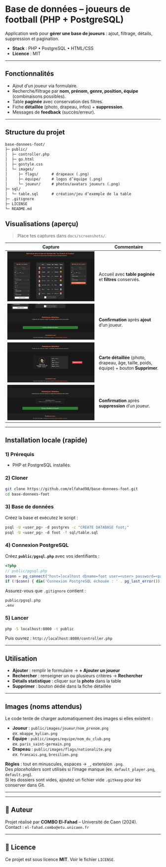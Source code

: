# Base de données – joueurs de football (PHP + PostgreSQL)

Application web pour **gérer une base de joueurs** : ajout, filtrage, détails, suppression et pagination.

- **Stack** : PHP • PostgreSQL • HTML/CSS  
- **Licence** : MIT

---

##  Fonctionnalités

- Ajout d’un joueur via formulaire.
- Recherche/filtrage par **nom, prénom, genre, position, équipe** (combinaisons possibles).
- Table **paginée** avec conservation des filtres.
- Fiche **détaillée** (photo, drapeau, infos) + **suppression**.
- Messages de **feedback** (succès/erreur).

---

##  Structure du projet

```
base-donnees-foot/
├─ public/
│  ├─ controller.php
│  ├─ go.html
│  ├─ gostyle.css
│  └─ images/
│     ├─ flags/      # drapeaux (.png)
│     ├─ équipe/     # logos d’équipe (.png)  
│     └─ joueur/     # photos/avatars joueurs (.png)
├─ sql/
│  └─ table.sql      # création/jeu d’exemple de la table
├─ .gitignore
├─ LICENSE
└─ README.md
```



## Visualisations (aperçu)

> Place tes captures dans `docs/screenshots/`.

| Capture | Commentaire |
|---|---|
| ![Accueil — liste paginée](screenshots/accueil.png) | Accueil avec **table paginée** et **filtres** conservés. |
| ![Ajout — succès](screenshots/ajout.png) | **Confirmation** après **ajout** d’un joueur.  |
| ![Fiche détaillée](screenshots/details.png) | **Carte détaillée** (photo, drapeau, âge, taille, poids, équipe) + bouton **Supprimer**. |
| ![Suppression — succès](screenshots/suppression.png) | **Confirmation** après **suppression** d’un joueur. |

---



##  Installation locale (rapide)

### 1) Prérequis
- PHP et PostgreSQL installés.

### 2) Cloner
```sh
git clone https://github.com/elfahad98/base-donnees-foot.git
cd base-donnees-foot
```

### 3) Base de données
Créez la base et exécutez le script :
```sh
psql -U <user_pg> -d postgres -c "CREATE DATABASE foot;"
psql -U <user_pg> -d foot -f sql/table.sql
```

### 4) Connexion PostgreSQL 
Créez **`public/pgsql.php`** avec vos identifiants :
```php
<?php
// public/pgsql.php
$conn = pg_connect("host=localhost dbname=foot user=<user> password=<password>");
if (!$conn) { die('Connexion PostgreSQL échouée : ' . pg_last_error()); }
```
Assurez-vous que `.gitignore` contient :
```
public/pgsql.php
.env
```

### 5) Lancer
```sh
php -S localhost:8000 -t public
```
Puis ouvrez : `http://localhost:8000/controller.php`

---

##  Utilisation

- **Ajouter** : remplir le formulaire → **+ Ajouter un joueur**  
- **Rechercher** : renseigner un ou plusieurs critères → **Rechercher**  
- **Détails statistique** : cliquer sur la **photo** dans la table  
- **Supprimer** : bouton dédié dans la fiche détaillée  

---

##  Images (noms attendus)

Le code tente de charger automatiquement des images si elles existent :

- **Joueur** : `public/images/joueur/nom_prenom.png`  
  _ex._ `mbappe_kylian.png`
- **Équipe** : `public/images/equipe/nom_du_club.png`  
  _ex._ `paris_saint-germain.png`
- **Drapeau** : `public/images/flags/nationalite.png`  
  _ex._ `francais.png`, `bresilien.png`

**Règles** : tout en minuscules, espaces → `_`, extension `.png`.  
Des *placeholders* sont utilisés si l’image manque (ex. `default_player.png`, `default.png`).  
Si les dossiers sont vides, ajoutez un fichier vide `.gitkeep` pour les conserver dans Git.

---


---

## 👤 Auteur

Projet réalisé par **COMBO El-Fahad** – Université de Caen (2024).  
Contact : `el-fahad.combo@etu.unicaen.fr`

---

## 📄 Licence

Ce projet est sous licence **MIT**. Voir le fichier `LICENSE`.
